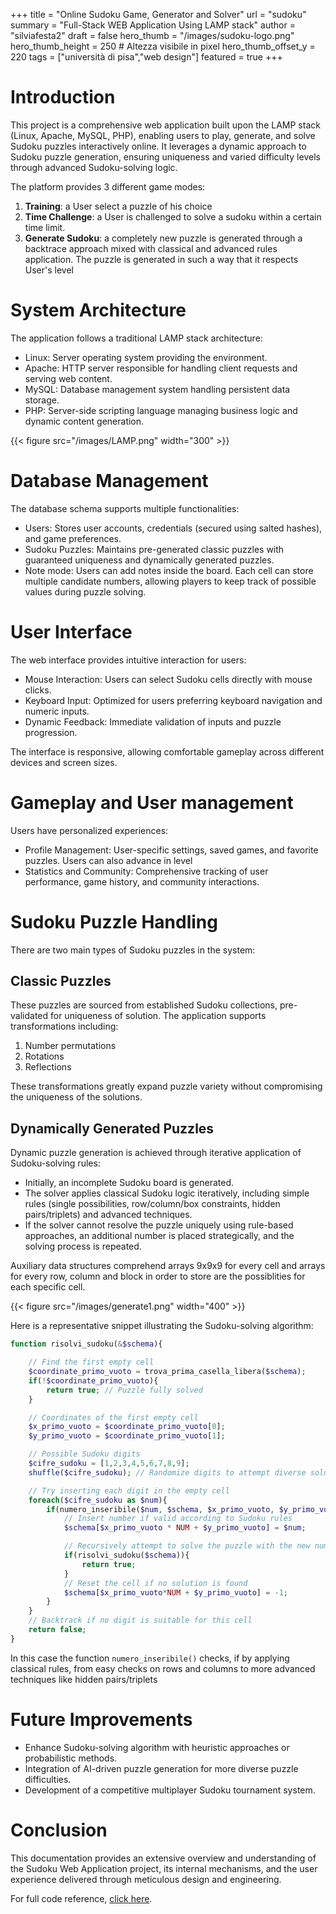 +++
title = "Online Sudoku Game, Generator and Solver"
url = "sudoku"
summary = "Full-Stack WEB Application Using LAMP stack"
author = "silviafesta2"
draft = false
hero_thumb = "/images/sudoku-logo.png"
hero_thumb_height = 250       # Altezza visibile in pixel
hero_thumb_offset_y = 220
tags = ["università di pisa","web design"]
featured = true
+++
# Introduction
This project is a comprehensive web application built upon the LAMP stack (Linux, Apache, MySQL, PHP), enabling users to play, generate, and solve Sudoku puzzles interactively online. It leverages a dynamic approach to Sudoku puzzle generation, ensuring uniqueness and varied difficulty levels through advanced Sudoku-solving logic.

The platform provides 3 different game modes:
1. **Training**: a User select a puzzle of his choice
2. **Time Challenge**: a User is challenged to solve a sudoku within a certain time limit.
3. **Generate Sudoku**: a completely new puzzle is generated through a backtrace approach mixed with classical and advanced rules application. The puzzle is generated in such a way that it respects User's level

# System Architecture
The application follows a traditional LAMP stack architecture:
- Linux: Server operating system providing the environment.
- Apache: HTTP server responsible for handling client requests and serving web content.
- MySQL: Database management system handling persistent data storage.
- PHP: Server-side scripting language managing business logic and dynamic content generation.

{{< figure src="/images/LAMP.png" width="300" >}}


# Database Management
The database schema supports multiple functionalities:
- Users: Stores user accounts, credentials (secured using salted hashes), and game preferences.
- Sudoku Puzzles: Maintains pre-generated classic puzzles with guaranteed uniqueness and dynamically generated puzzles.
- Note mode: Users can add notes inside the board. Each cell can store multiple candidate numbers, allowing players to keep track of possible values during puzzle solving.

# User Interface
The web interface provides intuitive interaction for users:
- Mouse Interaction: Users can select Sudoku cells directly with mouse clicks.
- Keyboard Input: Optimized for users preferring keyboard navigation and numeric inputs.
- Dynamic Feedback: Immediate validation of inputs and puzzle progression.
  
The interface is responsive, allowing comfortable gameplay across different devices and screen sizes.

# Gameplay and User management
Users have personalized experiences:
- Profile Management: User-specific settings, saved games, and favorite puzzles. Users can also advance in level
- Statistics and Community: Comprehensive tracking of user performance, game history, and community interactions.

# Sudoku Puzzle Handling
There are two main types of Sudoku puzzles in the system:

## Classic Puzzles
These puzzles are sourced from established Sudoku collections, pre-validated for uniqueness of solution. The application supports transformations including:

1. Number permutations
2. Rotations
3. Reflections

These transformations greatly expand puzzle variety without compromising the uniqueness of the solutions.

## Dynamically Generated Puzzles
Dynamic puzzle generation is achieved through iterative application of Sudoku-solving rules:
- Initially, an incomplete Sudoku board is generated.
- The solver applies classical Sudoku logic iteratively, including simple rules (single possibilities, row/column/box constraints, hidden pairs/triplets) and advanced techniques.
- If the solver cannot resolve the puzzle uniquely using rule-based approaches, an additional number is placed strategically, and the solving process is repeated.


Auxiliary data structures comprehend arrays 9x9x9 for every cell and arrays for every row, column and block in order to store are the possiblities for each specific cell.

{{< figure src="/images/generate1.png" width="400" >}}
  
Here is a representative snippet illustrating the Sudoku-solving algorithm:
  
```php
function risolvi_sudoku(&$schema){

    // Find the first empty cell
    $coordinate_primo_vuoto = trova_prima_casella_libera($schema);
    if(!$coordinate_primo_vuoto){
        return true; // Puzzle fully solved
    }

    // Coordinates of the first empty cell
    $x_primo_vuoto = $coordinate_primo_vuoto[0];
    $y_primo_vuoto = $coordinate_primo_vuoto[1];

    // Possible Sudoku digits
    $cifre_sudoku = [1,2,3,4,5,6,7,8,9];
    shuffle($cifre_sudoku); // Randomize digits to attempt diverse solutions

    // Try inserting each digit in the empty cell
    foreach($cifre_sudoku as $num){
        if(numero_inseribile($num, $schema, $x_primo_vuoto, $y_primo_vuoto)){
            // Insert number if valid according to Sudoku rules
            $schema[$x_primo_vuoto * NUM + $y_primo_vuoto] = $num;

            // Recursively attempt to solve the puzzle with the new number added
            if(risolvi_sudoku($schema)){
                return true;
            }
            // Reset the cell if no solution is found
            $schema[$x_primo_vuoto*NUM + $y_primo_vuoto] = -1;
        }
    }
    // Backtrack if no digit is suitable for this cell
    return false;
}
```


In this case the function `numero_inseribile()` checks, if by applying classical rules, from easy checks on rows and columns to more advanced techniques like hidden pairs/triplets


# Future Improvements
- Enhance Sudoku-solving algorithm with heuristic approaches or probabilistic methods.
- Integration of AI-driven puzzle generation for more diverse puzzle difficulties.
- Development of a competitive multiplayer Sudoku tournament system.


# Conclusion
This documentation provides an extensive overview and understanding of the Sudoku Web Application project, its internal mechanisms, and the user experience delivered through meticulous design and engineering.


For full code reference, [click here](https://github.com/silviafesta2/pweb).